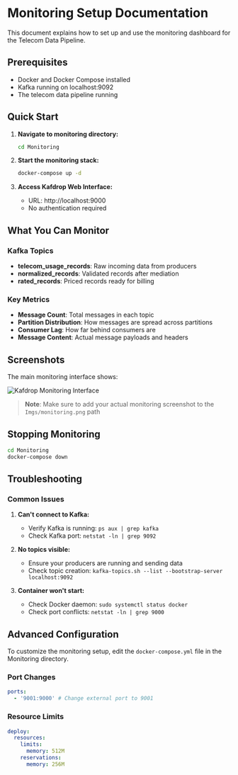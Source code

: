 # Monitoring Setup Documentation

This document explains how to set up and use the monitoring dashboard for the Telecom Data Pipeline.

## Prerequisites

- Docker and Docker Compose installed
- Kafka running on localhost:9092
- The telecom data pipeline running

## Quick Start

1. **Navigate to monitoring directory:**

   ```bash
   cd Monitoring
   ```

2. **Start the monitoring stack:**

   ```bash
   docker-compose up -d
   ```

3. **Access Kafdrop Web Interface:**
   - URL: http://localhost:9000
   - No authentication required

## What You Can Monitor

### Kafka Topics

- **telecom_usage_records**: Raw incoming data from producers
- **normalized_records**: Validated records after mediation
- **rated_records**: Priced records ready for billing

### Key Metrics

- **Message Count**: Total messages in each topic
- **Partition Distribution**: How messages are spread across partitions
- **Consumer Lag**: How far behind consumers are
- **Message Content**: Actual message payloads and headers

## Screenshots

The main monitoring interface shows:

![Kafdrop Monitoring Interface](../Imgs/monitoring.png)

> **Note**: Make sure to add your actual monitoring screenshot to the `Imgs/monitoring.png` path

## Stopping Monitoring

```bash
cd Monitoring
docker-compose down
```

## Troubleshooting

### Common Issues

1. **Can't connect to Kafka:**

   - Verify Kafka is running: `ps aux | grep kafka`
   - Check Kafka port: `netstat -ln | grep 9092`

2. **No topics visible:**

   - Ensure your producers are running and sending data
   - Check topic creation: `kafka-topics.sh --list --bootstrap-server localhost:9092`

3. **Container won't start:**
   - Check Docker daemon: `sudo systemctl status docker`
   - Check port conflicts: `netstat -ln | grep 9000`

## Advanced Configuration

To customize the monitoring setup, edit the `docker-compose.yml` file in the Monitoring directory.

### Port Changes

```yaml
ports:
  - '9001:9000' # Change external port to 9001
```

### Resource Limits

```yaml
deploy:
  resources:
    limits:
      memory: 512M
    reservations:
      memory: 256M
```
